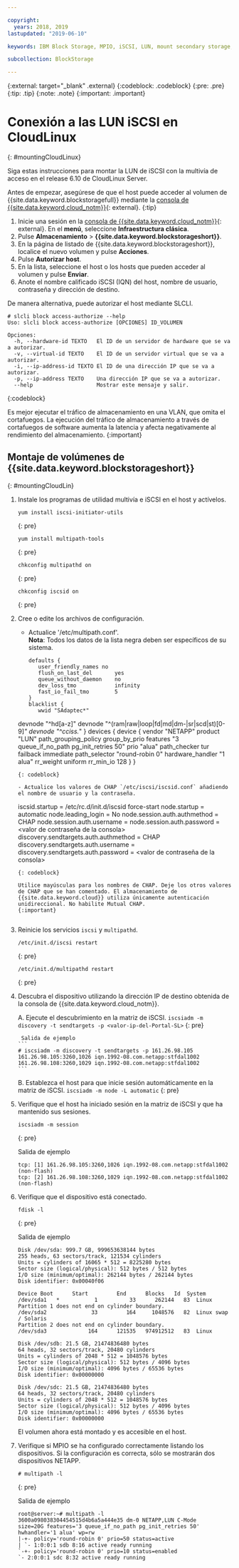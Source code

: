 ```yaml
---

copyright:
  years: 2018, 2019
lastupdated: "2019-06-10"

keywords: IBM Block Storage, MPIO, iSCSI, LUN, mount secondary storage, mount storage in CloudLinux

subcollection: BlockStorage

---
```

{:external: target="_blank" .external}
{:codeblock: .codeblock}
{:pre: .pre}
{:tip: .tip}
{:note: .note}
{:important: .important}

# Conexión a las LUN iSCSI en CloudLinux
{: #mountingCloudLinux}

Siga estas instrucciones para montar la LUN de iSCSI con la multivía de acceso en el release 6.10 de CloudLinux Server.

Antes de empezar, asegúrese de que el host puede acceder al volumen de {{site.data.keyword.blockstoragefull}} mediante la [consola de {{site.data.keyword.cloud_notm}}](https://{DomainName}/classic){: external}.
{:tip}

1. Inicie una sesión en la [consola de {{site.data.keyword.cloud_notm}}](https://{DomainName}/){: external}. En el **menú**, seleccione **Infraestructura clásica**.
2. Pulse **Almacenamiento** > **{{site.data.keyword.blockstorageshort}}**.
3. En la página de listado de {{site.data.keyword.blockstorageshort}}, localice el nuevo volumen y pulse **Acciones**.
4. Pulse **Autorizar host**.
5. En la lista, seleccione el host o los hosts que pueden acceder al volumen y pulse **Enviar**.
6. Anote el nombre calificado iSCSI (IQN) del host, nombre de usuario, contraseña y dirección de destino.

De manera alternativa, puede autorizar el host mediante SLCLI.
```
# slcli block access-authorize --help
Uso: slcli block access-authorize [OPCIONES] ID_VOLUMEN

Opciones:
  -h, --hardware-id TEXTO   El ID de un servidor de hardware que se va a autorizar.
  -v, --virtual-id TEXTO    El ID de un servidor virtual que se va a autorizar.
  -i, --ip-address-id TEXTO El ID de una dirección IP que se va a autorizar.
  -p, --ip-address TEXTO    Una dirección IP que se va a autorizar.
  --help                    Mostrar este mensaje y salir.
```
{:codeblock}

Es mejor ejecutar el tráfico de almacenamiento en una VLAN, que omita el cortafuegos. La ejecución del tráfico de almacenamiento a través de cortafuegos de software aumenta la latencia y afecta negativamente al rendimiento del almacenamiento.
{:important}

## Montaje de volúmenes de {{site.data.keyword.blockstorageshort}}
{: #mountingCloudLin}

1. Instale los programas de utilidad multivía e iSCSI en el host y actívelos.
   ```
   yum install iscsi-initiator-utils
   ```
   {: pre}

   ```
   yum install multipath-tools

   ```
   {: pre}

   ```
   chkconfig multipathd on
   ```
   {: pre}

   ```
   chkconfig iscsid on
   ```
   {: pre}

2. Cree o edite los archivos de configuración.
   - Actualice '/etc/multipath.conf'. <br/>**Nota**: Todos los datos de la lista negra deben ser específicos de su sistema.
     ```
     defaults {
        user_friendly_names no
        flush_on_last_del       yes
        queue_without_daemon    no
        dev_loss_tmo            infinity
        fast_io_fail_tmo        5
     }
     blacklist {
        wwid "SAdaptec*"
   devnode "^hd[a-z]"
   devnode "^(ram|raw|loop|fd|md|dm-|sr|scd|st)[0-9]*"
        devnode "^cciss.*"
   }
   devices {
     device {
        vendor "NETAPP"
   product "LUN"
   path_grouping_policy group_by_prio
   features "3 queue_if_no_path pg_init_retries 50"
   prio "alua"
   path_checker tur
   failback immediate
   path_selector "round-robin 0"
   hardware_handler "1 alua"
   rr_weight uniform
   rr_min_io 128
   }
     }
     ```
     {: codeblock}

   - Actualice los valores de CHAP `/etc/iscsi/iscsid.conf` añadiendo el nombre de usuario y la contraseña.

     ```
     iscsid.startup = /etc/rc.d/init.d/iscsid force-start
     node.startup = automatic
     node.leading_login = No
     node.session.auth.authmethod = CHAP
     node.session.auth.username = <valor de nombre de usuario de la consola>
     node.session.auth.password = <valor de contraseña de la consola>
     discovery.sendtargets.auth.authmethod = CHAP
     discovery.sendtargets.auth.username = <valor de nombre de usuario de la consola>
     discovery.sendtargets.auth.password = <valor de contraseña de la consola>
     ```
     {: codeblock}

     Utilice mayúsculas para los nombres de CHAP. Deje los otros valores de CHAP que se han comentado. El almacenamiento de {{site.data.keyword.cloud}} utiliza únicamente autenticación unidireccional. No habilite Mutual CHAP.
     {:important}


3. Reinicie los servicios `iscsi` y `multipathd`.
   ```
   /etc/init.d/iscsi restart   
   ```
   {: pre}

   ```
   /etc/init.d/multipathd restart   
   ```
   {: pre}

4. Descubra el dispositivo utilizando la dirección IP de destino obtenida de la consola de {{site.data.keyword.cloud_notm}}.

     A. Ejecute el descubrimiento en la matriz de iSCSI.
       ```
       iscsiadm -m discovery -t sendtargets -p <valor-ip-del-Portal-SL>
       ```
       {: pre}

        Salida de ejemplo
       ```
       # iscsiadm -m discovery -t sendtargets -p 161.26.98.105
       161.26.98.105:3260,1026 iqn.1992-08.com.netapp:stfdal1002
       161.26.98.108:3260,1029 iqn.1992-08.com.netapp:stfdal1002
       ```

     B. Establezca el host para que inicie sesión automáticamente en la matriz de iSCSI.
       ```
       iscsiadm -m node -L automatic
       ```
       {: pre}

5. Verifique que el host ha iniciado sesión en la matriz de iSCSI y que ha mantenido sus sesiones.
   ```
   iscsiadm -m session
   ```
   {: pre}

   Salida de ejemplo
   ```
   tcp: [1] 161.26.98.105:3260,1026 iqn.1992-08.com.netapp:stfdal1002 (non-flash)
   tcp: [2] 161.26.98.108:3260,1029 iqn.1992-08.com.netapp:stfdal1002 (non-flash)
   ```


6. Verifique que el dispositivo está conectado.
   ```
   fdisk -l
   ```
   {: pre}

   Salida de ejemplo
   ```
   Disk /dev/sda: 999.7 GB, 999653638144 bytes
   255 heads, 63 sectors/track, 121534 cylinders
   Units = cylinders of 16065 * 512 = 8225280 bytes
   Sector size (logical/physical): 512 bytes / 512 bytes
   I/O size (minimum/optimal): 262144 bytes / 262144 bytes
   Disk identifier: 0x00040f06

   Device Boot      Start         End      Blocks   Id  System
   /dev/sda1   *           1          33      262144   83  Linux
   Partition 1 does not end on cylinder boundary.
   /dev/sda2              33         164     1048576   82  Linux swap / Solaris
   Partition 2 does not end on cylinder boundary.
   /dev/sda3             164      121535   974912512   83  Linux

   Disk /dev/sdb: 21.5 GB, 21474836480 bytes
   64 heads, 32 sectors/track, 20480 cylinders
   Units = cylinders of 2048 * 512 = 1048576 bytes
   Sector size (logical/physical): 512 bytes / 4096 bytes
   I/O size (minimum/optimal): 4096 bytes / 65536 bytes
   Disk identifier: 0x00000000

   Disk /dev/sdc: 21.5 GB, 21474836480 bytes
   64 heads, 32 sectors/track, 20480 cylinders
   Units = cylinders of 2048 * 512 = 1048576 bytes
   Sector size (logical/physical): 512 bytes / 4096 bytes
   I/O size (minimum/optimal): 4096 bytes / 65536 bytes
   Disk identifier: 0x00000000
   ```

   El volumen ahora está montado y es accesible en el host.

7. Verifique si MPIO se ha configurado correctamente listando los dispositivos. Si la configuración es correcta, sólo se mostrarán dos dispositivos NETAPP.

   ```
   # multipath -l
   ```
   {: pre}

   Salida de ejemplo
   ```
   root@server:~# multipath -l
   3600a098038304454515d4b6a5a444e35 dm-0 NETAPP,LUN C-Mode
   size=20G features='3 queue_if_no_path pg_init_retries 50' hwhandler='1 alua' wp=rw
   |-+- policy='round-robin 0' prio=50 status=active
   | `- 1:0:0:1 sdb 8:16 active ready running
   `-+- policy='round-robin 0' prio=10 status=enabled
   `- 2:0:0:1 sdc 8:32 active ready running
   ```
